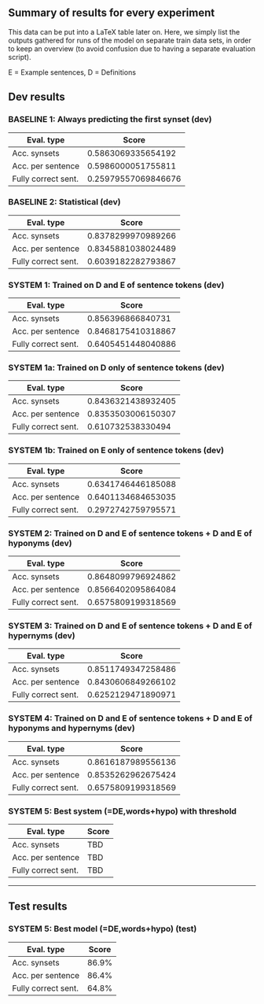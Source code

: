 ## Summary of results for every experiment ##

This data can be put into a LaTeX table later on. Here, we simply list the outputs gathered for runs of the model on separate train data sets, in order to keep an overview (to avoid confusion due to having a separate evaluation script).

E = Example sentences, D = Definitions

## Dev results

### BASELINE 1: Always predicting the first synset (dev) ###


|  Eval. type 	|   Score	|  
|---	|---	|
|  Acc. synsets 	|  0.5863069335654192 	| 
|  Acc. per sentence 	|  0.5986000051755811 	|   
|   Fully correct sent.	|  0.25979557069846676 	|   

### BASELINE 2: Statistical (dev) ###


|  Eval. type 	|   Score	|  
|---	|---	|
|  Acc. synsets 	|  0.8378299970989266 	| 
|  Acc. per sentence 	|  0.8345881038024489 	|   
|   Fully correct sent.	|  0.6039182282793867 	|   


### SYSTEM 1: Trained on D and E of sentence tokens (dev) ###
|  Eval. type 	|   Score	|  
|---	|---	|
|  Acc. synsets 	|  0.856396866840731 	| 
|  Acc. per sentence 	|  0.8468175410318867 	|   
|   Fully correct sent.	| 0.6405451448040886  	|   


### SYSTEM 1a: Trained on D only of sentence tokens (dev) ###
|  Eval. type 	|   Score	|  
|---	|---	|
|  Acc. synsets 	|  0.8436321438932405 	| 
|  Acc. per sentence 	|  0.8353503006150307 	|   
|   Fully correct sent.	|  0.610732538330494 	|   

### SYSTEM 1b: Trained on E only of sentence tokens (dev) ###
|  Eval. type 	|   Score	|  
|---	|---	|
|  Acc. synsets 	|   0.6341746446185088 	| 
|  Acc. per sentence 	|  0.6401134684653035 	|   
|   Fully correct sent.	|  0.2972742759795571 	|   


### SYSTEM 2: Trained on D and E of sentence tokens + D and E of hyponyms (dev) ###
|  Eval. type 	|   Score	|  
|---	|---	|
|  Acc. synsets 	|  0.8648099796924862 	| 
|  Acc. per sentence 	|   0.8566402095864084 	|   
|   Fully correct sent.	|  0.6575809199318569 	|   

### SYSTEM 3: Trained on D and E of sentence tokens + D and E of hypernyms (dev) ###
|  Eval. type 	|   Score	|  
|---	|---	|
|  Acc. synsets 	|  0.8511749347258486 	| 
|  Acc. per sentence 	|  0.8430606849266102 	|   
|   Fully correct sent.	|  0.6252129471890971 	|   


### SYSTEM 4: Trained on D and E of sentence tokens + D and E of hyponyms and hypernyms (dev) ###
|  Eval. type 	|   Score	|  
|---	|---	|
|  Acc. synsets 	| 0.8616187989556136  	| 
|  Acc. per sentence 	|  0.8535262962675424 	|   
|   Fully correct sent.	|  0.6575809199318569 	|   

 ### SYSTEM 5: Best system (=DE,words+hypo) with threshold ###
|  Eval. type 	|   Score	|  
|---	|---	|
|  Acc. synsets 	|  TBD 	| 
|  Acc. per sentence 	|  TBD 	|   
|   Fully correct sent.	|  TBD 	|   

---

## Test results

 ### SYSTEM 5: Best model (=DE,words+hypo) (test) ###
|  Eval. type 	|   Score	|  
|---	|---	|
|  Acc. synsets 	|  86.9% 	| 
|  Acc. per sentence 	|  86.4% 	|   
|   Fully correct sent.	|  64.8% 	|   

